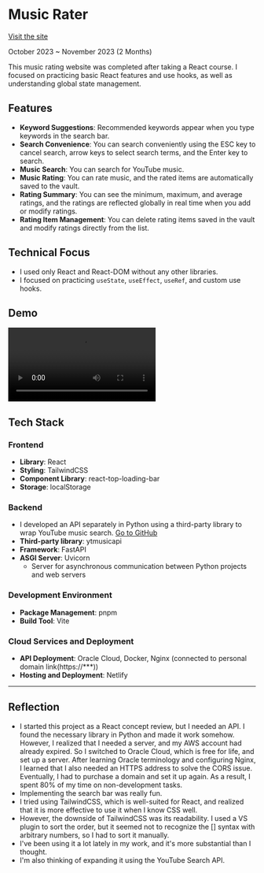 # Music Rater

[Visit the site](https://music-rater.netlify.app)

October 2023 ~ November 2023 (2 Months)

This music rating website was completed after taking a React course. I focused on practicing basic React features and use hooks, as well as understanding global state management.

## Features
- **Keyword Suggestions**: Recommended keywords appear when you type keywords in the search bar.
- **Search Convenience**: You can search conveniently using the ESC key to cancel search, arrow keys to select search terms, and the Enter key to search.
- **Music Search**: You can search for YouTube music.
- **Music Rating**: You can rate music, and the rated items are automatically saved to the vault.
- **Rating Summary**: You can see the minimum, maximum, and average ratings, and the ratings are reflected globally in real time when you add or modify ratings.
- **Rating Item Management**: You can delete rating items saved in the vault and modify ratings directly from the list.

## Technical Focus
- I used only React and React-DOM without any other libraries.
- I focused on practicing `useState`, `useEffect`, `useRef`, and custom use hooks.

## Demo
<video src="https://github.com/urbanscratcher/project-musicRater/assets/17016494/90a09aa0-fa15-4d64-b22f-615f3100ce2a" controls></video>

## Tech Stack
### Frontend
- **Library**: React
- **Styling**: TailwindCSS
- **Component Library**: react-top-loading-bar
- **Storage**: localStorage

### Backend
- I developed an API separately in Python using a third-party library to wrap YouTube music search. [Go to GitHub](https://github.com/urbanscratcher/api-yt-music)
- **Third-party library**: ytmusicapi
- **Framework**: FastAPI
- **ASGI Server**: Uvicorn
  - Server for asynchronous communication between Python projects and web servers

### Development Environment
- **Package Management**: pnpm
- **Build Tool**: Vite

### Cloud Services and Deployment
- **API Deployment**: Oracle Cloud, Docker, Nginx (connected to personal domain link(https://***))
- **Hosting and Deployment**: Netlify

---
## Reflection
- I started this project as a React concept review, but I needed an API. I found the necessary library in Python and made it work somehow. However, I realized that I needed a server, and my AWS account had already expired. So I switched to Oracle Cloud, which is free for life, and set up a server. After learning Oracle terminology and configuring Nginx, I learned that I also needed an HTTPS address to solve the CORS issue. Eventually, I had to purchase a domain and set it up again. As a result, I spent 80% of my time on non-development tasks.
- Implementing the search bar was really fun.
- I tried using TailwindCSS, which is well-suited for React, and realized that it is more effective to use it when I know CSS well.
- However, the downside of TailwindCSS was its readability. I used a VS plugin to sort the order, but it seemed not to recognize the [] syntax with arbitrary numbers, so I had to sort it manually.
- I've been using it a lot lately in my work, and it's more substantial than I thought.
- I'm also thinking of expanding it using the YouTube Search API.

